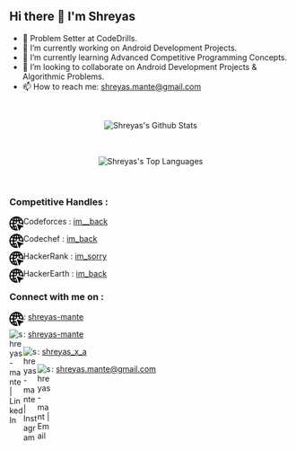 ## Hi there 👋 I'm Shreyas

- 👨 Problem Setter at CodeDrills.
- 🔭 I’m currently working on Android Development Projects.
- 🌱 I’m currently learning Advanced Competitive Programming Concepts.
- 👯 I’m looking to collaborate on Android Development Projects & Algorithmic Problems.
- 📫 How to reach me: [shreyas.mante@gmail.com](mailto:shreyas.mante@gmail.com)





<br>
<p align="center">
<img align="center" src="https://github-readme-stats.vercel.app/api?username=shreyas-mante&&show_icons=true" alt="Shreyas's Github Stats">
</p>
<br>
<p align="center">
<img align="center" src="https://github-readme-stats.vercel.app/api/top-langs/?username=shreyas-mante" alt="Shreyas's Top Languages">
</p>
<br>


### Competitive Handles :


<img align="left" alt="shreyas-mante | Twitter" width="25px" src="https://github.com/JayeshShelar/JayeshShelar/blob/master/assets/web.png" /> Codeforces : [im__back](https://codeforces.com/profile/im__back)

<img align="left" alt="shreyas-mante | Twitter" width="25px" src="https://github.com/JayeshShelar/JayeshShelar/blob/master/assets/web.png" /> Codechef : [im_back](https://www.codechef.com/users/im_back)

<img align="left" alt="shreyas-mante | Twitter" width="25px" src="https://github.com/JayeshShelar/JayeshShelar/blob/master/assets/web.png" /> HackerRank : [im_sorry](https://www.hackerrank.com/profile/im_sorry)

<img align="left" alt="shreyas-mante | Twitter" width="25px" src="https://github.com/JayeshShelar/JayeshShelar/blob/master/assets/web.png" /> HackerEarth : [im_back](https://www.hackerearth.com/@im_back)

### Connect with me on :


<img align="left" alt="shreyas-mante | Twitter" width="25px" src="https://github.com/JayeshShelar/JayeshShelar/blob/master/assets/web.png" /> : [shreyas-mante](https://github.com/shreyas-mante)

<img align="left" alt="shreyas-mante | LinkedIn" width="25px" src="https://cdn.jsdelivr.net/npm/simple-icons@v3/icons/linkedin.svg" /> : [shreyas-mante](https://www.linkedin.com/in/shreyas-mante/)

<img align="left" alt="shreyas-mante | Instagram" width="25px" src="https://cdn.jsdelivr.net/npm/simple-icons@v3/icons/instagram.svg" /> : [shreyas_x_a](https://www.instagram.com/shreyas_x_a/)

<img align="left" alt="shreyas-mant | Email" width="25px" src="https://simpleicon.com/wp-content/uploads/new-email.png" /> : [shreyas.mante@gmail.com](mailto:shreyas.mante@gmail.com)


</br>






